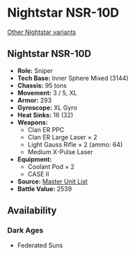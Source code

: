 # Nightstar NSR-10D

[Other Nightstar variants](../nightstar.md)

## Nightstar NSR-10D
- **Role:** Sniper
- **Tech Base:** Inner Sphere Mixed (3144)
- **Chassis:** 95 tons
- **Movement:** 3 / 5, XL
- **Armor:** 293
- **Gyroscope:** XL Gyro
- **Heat Sinks:** 16 (32)
- **Weapons:**
  - Clan ER PPC
  - Clan ER Large Laser × 2
  - Light Gauss Rifle × 2 (ammo: 64)
  - Medium X-Pulse Laser
- **Equipment:**
  - Coolant Pod × 2
  - CASE II
- **Source:** [Master Unit List](http://masterunitlist.info/Unit/Details/7539/nightstar-nsr-10d)
- **Battle Value:** 2539

## Availability

### Dark Ages
- Federated Suns

